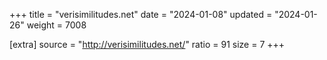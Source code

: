 +++
title = "verisimilitudes.net"
date = "2024-01-08"
updated = "2024-01-26"
weight = 7008

[extra]
source = "http://verisimilitudes.net/"
ratio = 91
size = 7
+++
